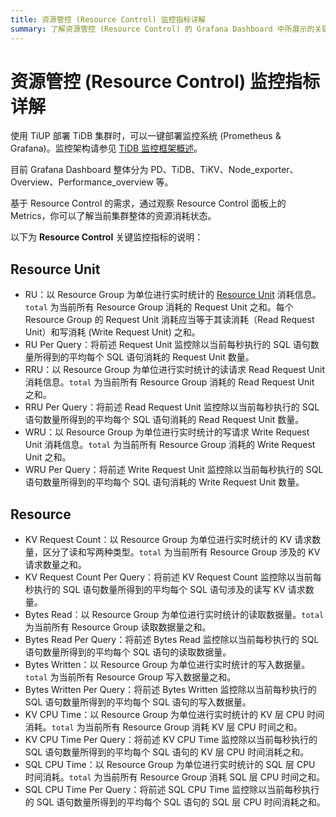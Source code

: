 ```yaml
---
title: 资源管控 (Resource Control) 监控指标详解
summary: 了解资源管控 (Resource Control) 的 Grafana Dashboard 中所展示的关键指标。
---
```


# 资源管控 (Resource Control) 监控指标详解

使用 TiUP 部署 TiDB 集群时，可以一键部署监控系统 (Prometheus & Grafana)。监控架构请参见 [TiDB 监控框架概述](/tidb-monitoring-framework.md)。

目前 Grafana Dashboard 整体分为 PD、TiDB、TiKV、Node_exporter、Overview、Performance_overview 等。

基于 Resource Control 的需求，通过观察 Resource Control 面板上的 Metrics，你可以了解当前集群整体的资源消耗状态。

以下为 **Resource Control** 关键监控指标的说明：

## Resource Unit

- RU：以 Resource Group 为单位进行实时统计的 [Resource Unit](/tidb-RU.md) 消耗信息。`total` 为当前所有 Resource Group 消耗的 Request Unit 之和。每个 Resource Group 的 Request Unit 消耗应当等于其读消耗（Read Request Unit）和写消耗 (Write Request Unit) 之和。
- RU Per Query：将前述 Request Unit 监控除以当前每秒执行的 SQL 语句数量所得到的平均每个 SQL 语句消耗的 Request Unit 数量。
- RRU：以 Resource Group 为单位进行实时统计的读请求 Read Request Unit 消耗信息。`total` 为当前所有 Resource Group 消耗的 Read Request Unit 之和。
- RRU Per Query：将前述 Read Request Unit 监控除以当前每秒执行的 SQL 语句数量所得到的平均每个 SQL 语句消耗的 Read Request Unit 数量。
- WRU：以 Resource Group 为单位进行实时统计的写请求 Write Request Unit 消耗信息。`total` 为当前所有 Resource Group 消耗的 Write Request Unit 之和。
- WRU Per Query：将前述 Write Request Unit 监控除以当前每秒执行的 SQL 语句数量所得到的平均每个 SQL 语句消耗的 Write Request Unit 数量。

## Resource

- KV Request Count：以 Resource Group 为单位进行实时统计的 KV 请求数量，区分了读和写两种类型。`total` 为当前所有 Resource Group 涉及的 KV 请求数量之和。
- KV Request Count Per Query：将前述 KV Request Count 监控除以当前每秒执行的 SQL 语句数量所得到的平均每个 SQL 语句涉及的读写 KV 请求数量。
- Bytes Read：以 Resource Group 为单位进行实时统计的读取数据量。`total` 为当前所有 Resource Group 读取数据量之和。
- Bytes Read Per Query：将前述 Bytes Read 监控除以当前每秒执行的 SQL 语句数量所得到的平均每个 SQL 语句的读取数据量。
- Bytes Written：以 Resource Group 为单位进行实时统计的写入数据量。`total` 为当前所有 Resource Group 写入数据量之和。
- Bytes Written Per Query：将前述 Bytes Written 监控除以当前每秒执行的 SQL 语句数量所得到的平均每个 SQL 语句的写入数据量。
- KV CPU Time：以 Resource Group 为单位进行实时统计的 KV 层 CPU 时间消耗。`total` 为当前所有 Resource Group 消耗 KV 层 CPU 时间之和。
- KV CPU Time Per Query：将前述 KV CPU Time 监控除以当前每秒执行的 SQL 语句数量所得到的平均每个 SQL 语句的 KV 层 CPU 时间消耗之和。
- SQL CPU Time：以 Resource Group 为单位进行实时统计的 SQL 层 CPU 时间消耗。`total` 为当前所有 Resource Group 消耗 SQL 层 CPU 时间之和。
- SQL CPU Time Per Query：将前述 SQL CPU Time 监控除以当前每秒执行的 SQL 语句数量所得到的平均每个 SQL 语句的 SQL 层 CPU 时间消耗之和。
